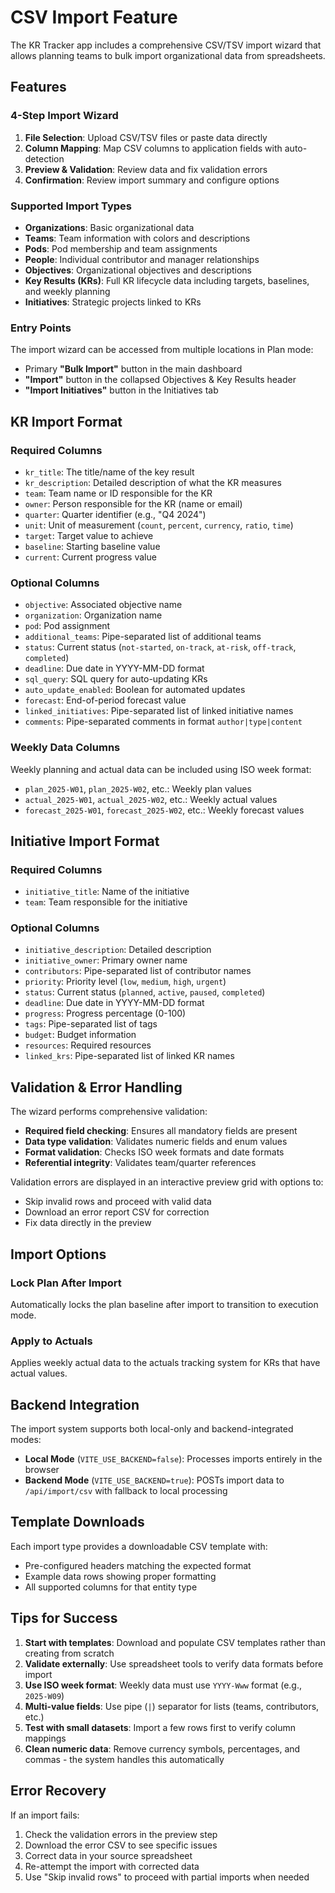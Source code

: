 # CSV Import Feature

The KR Tracker app includes a comprehensive CSV/TSV import wizard that allows planning teams to bulk import organizational data from spreadsheets.

## Features

### 4-Step Import Wizard

1. **File Selection**: Upload CSV/TSV files or paste data directly
2. **Column Mapping**: Map CSV columns to application fields with auto-detection
3. **Preview & Validation**: Review data and fix validation errors
4. **Confirmation**: Review import summary and configure options

### Supported Import Types

- **Organizations**: Basic organizational data
- **Teams**: Team information with colors and descriptions
- **Pods**: Pod membership and team assignments
- **People**: Individual contributor and manager relationships
- **Objectives**: Organizational objectives and descriptions
- **Key Results (KRs)**: Full KR lifecycle data including targets, baselines, and weekly planning
- **Initiatives**: Strategic projects linked to KRs

### Entry Points

The import wizard can be accessed from multiple locations in Plan mode:

- Primary **"Bulk Import"** button in the main dashboard
- **"Import"** button in the collapsed Objectives & Key Results header
- **"Import Initiatives"** button in the Initiatives tab

## KR Import Format

### Required Columns

- `kr_title`: The title/name of the key result
- `kr_description`: Detailed description of what the KR measures
- `team`: Team name or ID responsible for the KR
- `owner`: Person responsible for the KR (name or email)
- `quarter`: Quarter identifier (e.g., "Q4 2024")
- `unit`: Unit of measurement (`count`, `percent`, `currency`, `ratio`, `time`)
- `target`: Target value to achieve
- `baseline`: Starting baseline value
- `current`: Current progress value

### Optional Columns

- `objective`: Associated objective name
- `organization`: Organization name
- `pod`: Pod assignment
- `additional_teams`: Pipe-separated list of additional teams
- `status`: Current status (`not-started`, `on-track`, `at-risk`, `off-track`, `completed`)
- `deadline`: Due date in YYYY-MM-DD format
- `sql_query`: SQL query for auto-updating KRs
- `auto_update_enabled`: Boolean for automated updates
- `forecast`: End-of-period forecast value
- `linked_initiatives`: Pipe-separated list of linked initiative names
- `comments`: Pipe-separated comments in format `author|type|content`

### Weekly Data Columns

Weekly planning and actual data can be included using ISO week format:

- `plan_2025-W01`, `plan_2025-W02`, etc.: Weekly plan values
- `actual_2025-W01`, `actual_2025-W02`, etc.: Weekly actual values
- `forecast_2025-W01`, `forecast_2025-W02`, etc.: Weekly forecast values

## Initiative Import Format

### Required Columns

- `initiative_title`: Name of the initiative
- `team`: Team responsible for the initiative

### Optional Columns

- `initiative_description`: Detailed description
- `initiative_owner`: Primary owner name
- `contributors`: Pipe-separated list of contributor names
- `priority`: Priority level (`low`, `medium`, `high`, `urgent`)
- `status`: Current status (`planned`, `active`, `paused`, `completed`)
- `deadline`: Due date in YYYY-MM-DD format
- `progress`: Progress percentage (0-100)
- `tags`: Pipe-separated list of tags
- `budget`: Budget information
- `resources`: Required resources
- `linked_krs`: Pipe-separated list of linked KR names

## Validation & Error Handling

The wizard performs comprehensive validation:

- **Required field checking**: Ensures all mandatory fields are present
- **Data type validation**: Validates numeric fields and enum values
- **Format validation**: Checks ISO week formats and date formats
- **Referential integrity**: Validates team/quarter references

Validation errors are displayed in an interactive preview grid with options to:

- Skip invalid rows and proceed with valid data
- Download an error report CSV for correction
- Fix data directly in the preview

## Import Options

### Lock Plan After Import
Automatically locks the plan baseline after import to transition to execution mode.

### Apply to Actuals
Applies weekly actual data to the actuals tracking system for KRs that have actual values.

## Backend Integration

The import system supports both local-only and backend-integrated modes:

- **Local Mode** (`VITE_USE_BACKEND=false`): Processes imports entirely in the browser
- **Backend Mode** (`VITE_USE_BACKEND=true`): POSTs import data to `/api/import/csv` with fallback to local processing

## Template Downloads

Each import type provides a downloadable CSV template with:
- Pre-configured headers matching the expected format
- Example data rows showing proper formatting
- All supported columns for that entity type

## Tips for Success

1. **Start with templates**: Download and populate CSV templates rather than creating from scratch
2. **Validate externally**: Use spreadsheet tools to verify data formats before import
3. **Use ISO week format**: Weekly data must use `YYYY-Www` format (e.g., `2025-W09`)
4. **Multi-value fields**: Use pipe (`|`) separator for lists (teams, contributors, etc.)
5. **Test with small datasets**: Import a few rows first to verify column mappings
6. **Clean numeric data**: Remove currency symbols, percentages, and commas - the system handles this automatically

## Error Recovery

If an import fails:

1. Check the validation errors in the preview step
2. Download the error CSV to see specific issues
3. Correct data in your source spreadsheet
4. Re-attempt the import with corrected data
5. Use "Skip invalid rows" to proceed with partial imports when needed